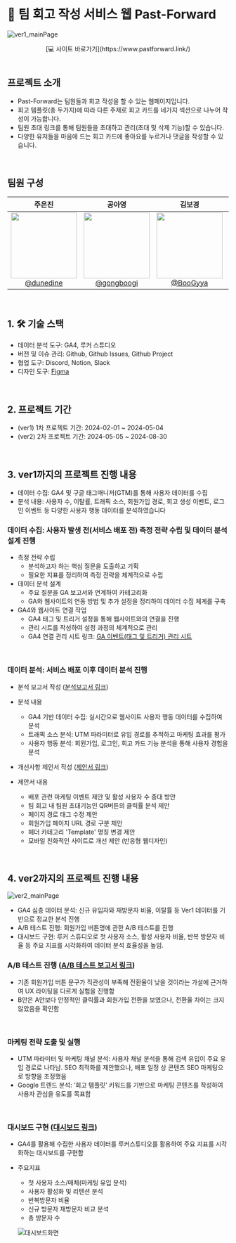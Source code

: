 # 📖 팀 회고 작성 서비스 웹 Past-Forward


![ver1_mainPage](https://github.com/donga-it-club/past-forward-frontend/assets/138123134/b19cc815-677f-42e8-ab35-f7acfa4bf988) <br>

<div align='center'>
[💻 사이트 바로가기](https://www.pastforward.link/)
  <br>
</div>
<br>


## 프로젝트 소개

- Past-Forward는 팀원들과 회고 작성을 할 수 있는 웹페이지입니다.
- 회고 템플릿(총 두가지)에 따라 다른 주제로 회고 카드를 네가지 섹션으로 나누어 작성이 가능합니다.
- 팀원 초대 링크를 통해 팀원들을 초대하고 관리(초대 및 삭제 기능)할 수 있습니다.
- 다양한 유저들을 마음에 드는 회고 카드에 좋아요를 누르거나 댓글을 작성할 수 있습니다.

<br>

## 팀원 구성

<div align="center">

|                                                                **주은진**                                                                 |                                                                 **공아영**                                                                  |                                                            **김보경**                                                            |                                                                  **이가은**                                                                  |                                                                  **권미정**                                                                  
| :---------------------------------------------------------------------------------------------------------------------------------------: | :-----------------------------------------------------------------------------------------------------------------------------------------: | :------------------------------------------------------------------------------------------------------------------------------: | :------------------------------------------------------------------------------------------------------------------------------------------: | :------------------------------------------------------------------------------------------------------------------------------------------: |
| [<img src="https://avatars.githubusercontent.com/u/91419384?v=4" height=150 width=150> <br/> @dunedine](https://github.com/dunedine) | [<img src="https://avatars.githubusercontent.com/u/85187658?v=4" height=150 width=150> <br/> @gongboogi](https://github.com/gongboogi) | [<img src="https://avatars.githubusercontent.com/u/103033741?v=4" height=150 width=150> <br/> @BooGyya](https://github.com/BooGyya) | [<img src="https://avatars.githubusercontent.com/u/102865074?v=4" height=150 width=150> <br/> @gaeun0915](https://github.com/gaeun0915) | [<img src="https://avatars.githubusercontent.com/u/84905321?v=4" height=150 width=150> <br/> @kmj-1616](https://github.com/kmj-1616) 

</div>

<br>

## 1. 🛠 기술 스택
- 데이터 분석 도구: GA4, 루커 스튜디오
- 버전 및 이슈 관리: Github, Github Issues, Github Project
- 협업 도구: Discord, Notion, Slack
- 디자인 도구: [Figma](https://www.figma.com/file/zJaBNvTvLlG0d9h5TILICj/Past-Forward-Web-Site?type=design&node-id=1157%3A6652&mode=design&t=eI1Pvgp8EpiHQgEA-1)
<br>
  
## 2. 프로젝트 기간
- (ver1) 1차 프로젝트 기간: 2024-02-01 ~ 2024-05-04
- (ver2) 2차 프로젝트 기간: 2024-05-05 ~ 2024-08-30
<br>

## 3. ver1까지의 프로젝트 진행 내용
- 데이터 수집: GA4 및 구글 태그매니저(GTM)를 통해 사용자 데이터를 수집
- 분석 내용: 사용자 수, 이탈률, 트래픽 소스, 회원가입 경로, 회고 생성 이벤트, 로그인 이벤트 등 다양한 사용자 행동 데이터를 분석하였습니다
  
### 데이터 수집: 사용자 발생 전(서비스 배포 전) 측정 전략 수립 및 데이터 분석 설계 진행
- 측정 전략 수립
  - 분석하고자 하는 핵심 질문을 도출하고 기획
  - 필요한 지표를 정리하여 측정 전략을 체계적으로 수립
- 데이터 분석 설계
  - 주요 질문을 GA 보고서와 연계하여 카테고리화
  - GA와 웹사이트의 연동 방법 및 추가 설정을 정리하여 데이터 수집 체계를 구축
- GA4와 웹사이트 연결 작업
  - GA4 태그 및 트리거 설정을 통해 웹사이트와의 연결을 진행
  - 관리 시트를 작성하여 설정 과정의 체계적으로 관리
  - GA4 연결 관리 시트 링크: [GA 이벤트(태그 및 트리거) 관리 시트](https://docs.google.com/spreadsheets/d/14MOWROUp9OW6DUsmbUVyK9VuWGpBPQ2UsueqGhLjG64/edit?usp=sharing)
<br>

### 데이터 분석: 서비스 배포 이후 데이터 분석 진행
- 분석 보고서 작성 ([분석보고서 링크](https://docs.google.com/document/d/1YIK8ATV6fXiJJOoxQC8R1zgp7KC6C7jnD5GATIa2ESY/edit?usp=sharing))
- 분석 내용
  - GA4 기반 데이터 수집: 실시간으로 웹사이트 사용자 행동 데이터를 수집하여 분석
  - 트래픽 소스 분석: UTM 파라미터로 유입 경로를 추적하고 마케팅 효과를 평가
  - 사용자 행동 분석: 회원가입, 로그인, 회고 카드 기능 분석을 통해 사용자 경험을 분석
    
- 개선사항 제안서 작성 ([제안서 링크](https://docs.google.com/document/d/11Xnw9UDOTaT4WG8D9xlwKhkFWIV3uwUyqdcwq2vawVs/edit?usp=sharing))
- 제안서 내용
  - 배포 관련 마케팅 이벤트 제안 및 활성 사용자 수 증대 방안
  - 팀 회고 내 팀원 초대기능인 QR버튼의 클릭률 분석 제안
  - 페이지 경로 태그 수정 제안
  - 회원가입 페이지 URL 경로 구분 제안
  - 헤더 카테고리 'Template' 명칭 변경 제안
  - 모바일 친화적인 사이트로 개선 제안 (반응형 웹디자인)
<br>

 ## 4. ver2까지의 프로젝트 진행 내용
  ![ver2_mainPage](https://github.com/donga-it-club/past-forward-data/blob/main/img/VER2%20PastForward%20%EC%9B%B9%EC%82%AC%EC%9D%B4%ED%8A%B8.gif) <br>
- GA4 심층 데이터 분석: 신규 유입자와 재방문자 비율, 이탈률 등 Ver1 데이터를 기반으로 정교한 분석 진행
- A/B 테스트 진행: 회원가입 버튼명에 관한 A/B 테스트를 진행
- 대시보드 구현: 루커 스튜디오로 첫 사용자 소스, 활성 사용자 비율, 반복 방문자 비율 등 주요 지표를 시각화하여 데이터 분석 효율성을 높임.

### A/B 테스트 진행 ([A/B 테스트 보고서 링크](https://docs.google.com/document/d/1vNjZ7-qZNG4lWLMeBRapnKCPuC3rgaj-Dl0zEqLZMh0/edit?usp=sharing))
- 기존 회원가입 버튼 문구가 직관성이 부족해 전환율이 낮을 것이라는 가설에 근거하여 UX 라이팅을 다르게 실험을 진행함
- B안은 A안보다 안정적인 클릭률과 회원가입 전환을 보였으나, 전환율 차이는 크지 않았음을 확인함
<br>

### 마케팅 전략 도출 및 실행
- UTM 파라미터 및 마케팅 채널 분석: 사용자 채널 분석을 통해 검색 유입이 주요 유입 경로로 나타남. SEO 최적화를 제안했으나, 배포 일정 상 콘텐츠 SEO 마케팅으로 방향을 조정했음
- Google 트렌드 분석: ‘회고 템플릿’ 키워드를 기반으로 마케팅 콘텐츠를 작성하여 사용자 관심을 유도를 목표함
<br>

### 대시보드 구현 ([대시보드 링크](https://lookerstudio.google.com/reporting/9e64bca2-9823-49a3-9526-e060142334da))
- GA4를 활용해 수집한 사용자 데이터를 루커스튜디오를 활용하여 주요 지표를 시각화하는 대시보드를 구현함
- 주요지표
  - 첫 사용자 소스/매체(마케팅 유입 분석)
  - 사용자 활성화 및 리텐션 분석
  - 반복방문자 비율
  - 신규 방문자 재방문자 비교 분석
  - 총 방문자 수
  
  ![대시보드화면](https://github.com/donga-it-club/past-forward-data/blob/main/img/%EB%8C%80%EC%8B%9C%EB%B3%B4%EB%93%9C%20%EA%B5%AC%ED%98%84.gif) 
<br>
 
